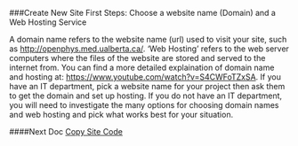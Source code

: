 ###Create New Site
First Steps: Choose a website name (Domain) and a Web Hosting Service

A domain name refers to the website name (url) used to visit your site, such as http://openphys.med.ualberta.ca/. 
‘Web Hosting’ refers to the web server computers where the files of the website are stored and served to the internet from. 
You can find a more detailed explaination of domain name and hosting at: https://www.youtube.com/watch?v=S4CWFoTZxSA. 
If you have an IT department, pick a website name for your project then ask them to get the domain and set up hosting. 
If you do not have an IT department, you will need to investigate the many options for choosing domain names and web hosting and 
pick what works best for your situation.

####Next Doc
[Copy Site Code](https://github.com/OpenPhysProject/OpenPhys/blob/master/docs/newSiteDocs/02_Copy_Site_Code.md)